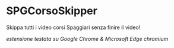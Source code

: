 # SPGCorsoSkipper
Skippa tutti i video corsi Spaggiari senza finire il video!

*estensione testata su Google Chrome & Microsoft Edge chromium*
